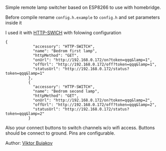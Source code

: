 Simple remote lamp switcher based on ESP8266 to use with homebridge.

Before compile rename `config.h.example` to `config.h` 
and set parameters inside it


I used it with [HTTP-SWICH](https://github.com/Supereg/homebridge-http-switch#readme) with folowing configuration 
```
{
            "accessory": "HTTP-SWITCH",
            "name": "Bedrom first lamp",
            "httpMethod": "GET",
            "onUrl": "http://192.168.0.172/on?token=qqq&lamp=1",
            "offUrl": "http://192.168.0.172/off?token=qqq&lamp=1",
            "statusUrl": "http://192.168.0.172/status?token=qqq&lamp=1"
          },
          {
            "accessory": "HTTP-SWITCH",
            "name": "Bedrom second lamp",
            "httpMethod": "GET",
            "onUrl": "http://192.168.0.172/on?token=qqq&lamp=2",
            "offUrl": "http://192.168.0.172/off?token=qqq&lamp=2",
            "statusUrl": "http://192.168.0.172/status?token=qqq&lamp=2"
          }   
```

Also your connect buttons to switch channels w/o wifi access.
Buttons should be connect to ground. Pins are configurable.

Author: [Viktor Buiakov](http://softdeveloper.ru)

